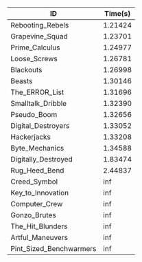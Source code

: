 |ID|Time(s)|
|-|-|
|Rebooting_Rebels|1.21424|
|Grapevine_Squad|1.23701|
|Prime_Calculus|1.24977|
|Loose_Screws|1.26781|
|Blackouts|1.26998|
|Beasts|1.30146|
|The_ERROR_List|1.31696|
|Smalltalk_Dribble|1.32390|
|Pseudo_Boom|1.32656|
|Digital_Destroyers|1.33052|
|Hackerjacks|1.33208|
|Byte_Mechanics|1.34588|
|Digitally_Destroyed|1.83474|
|Rug_Heed_Bend|2.44837|
|Creed_Symbol|inf|
|Key_to_Innovation|inf|
|Computer_Crew|inf|
|Gonzo_Brutes|inf|
|The_Hit_Blunders|inf|
|Artful_Maneuvers|inf|
|Pint_Sized_Benchwarmers|inf|
